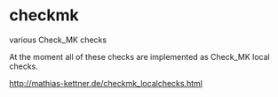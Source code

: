 # checkmk
various Check_MK checks

At the moment all of these checks are implemented as Check_MK local checks.

http://mathias-kettner.de/checkmk_localchecks.html
